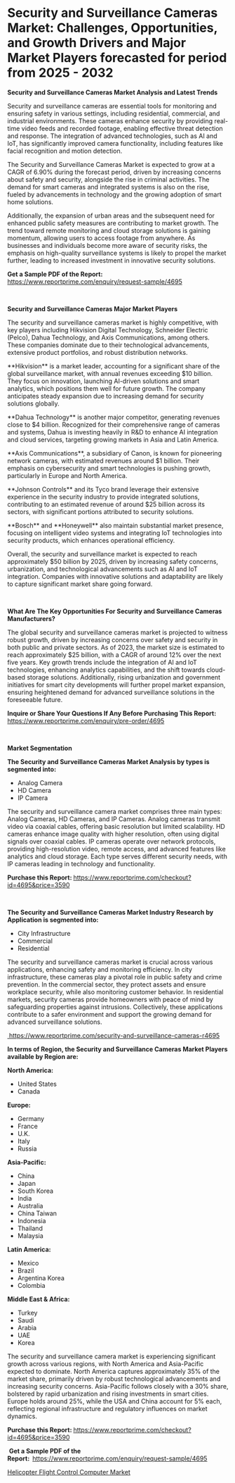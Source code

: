 <p><h1>Security and Surveillance Cameras Market: Challenges, Opportunities, and Growth Drivers and Major Market Players forecasted for period from 2025 - 2032</h1></p><p><strong>Security and Surveillance Cameras Market Analysis and Latest Trends</strong></p>
<p><p>Security and surveillance cameras are essential tools for monitoring and ensuring safety in various settings, including residential, commercial, and industrial environments. These cameras enhance security by providing real-time video feeds and recorded footage, enabling effective threat detection and response. The integration of advanced technologies, such as AI and IoT, has significantly improved camera functionality, including features like facial recognition and motion detection.</p><p>The Security and Surveillance Cameras Market is expected to grow at a CAGR of 6.90% during the forecast period, driven by increasing concerns about safety and security, alongside the rise in criminal activities. The demand for smart cameras and integrated systems is also on the rise, fueled by advancements in technology and the growing adoption of smart home solutions. </p><p>Additionally, the expansion of urban areas and the subsequent need for enhanced public safety measures are contributing to market growth. The trend toward remote monitoring and cloud storage solutions is gaining momentum, allowing users to access footage from anywhere. As businesses and individuals become more aware of security risks, the emphasis on high-quality surveillance systems is likely to propel the market further, leading to increased investment in innovative security solutions.</p></p>
<p><strong>Get a Sample PDF of the Report:&nbsp;</strong> <a href="https://www.reportprime.com/enquiry/request-sample/4695?utm_campaign=2808&utm_medium=2&utm_source=Github&utm_content=ia&utm_term=19032025&utm_id=security-and-surveillance-cameras">https://www.reportprime.com/enquiry/request-sample/4695</a></p>
<p>&nbsp;</p>
<p><strong>Security and Surveillance Cameras Major Market Players</strong></p>
<p><p>The security and surveillance cameras market is highly competitive, with key players including Hikvision Digital Technology, Schneider Electric (Pelco), Dahua Technology, and Axis Communications, among others. These companies dominate due to their technological advancements, extensive product portfolios, and robust distribution networks.</p><p>**Hikvision** is a market leader, accounting for a significant share of the global surveillance market, with annual revenues exceeding $10 billion. They focus on innovation, launching AI-driven solutions and smart analytics, which positions them well for future growth. The company anticipates steady expansion due to increasing demand for security solutions globally.</p><p>**Dahua Technology** is another major competitor, generating revenues close to $4 billion. Recognized for their comprehensive range of cameras and systems, Dahua is investing heavily in R&D to enhance AI integration and cloud services, targeting growing markets in Asia and Latin America.</p><p>**Axis Communications**, a subsidiary of Canon, is known for pioneering network cameras, with estimated revenues around $1 billion. Their emphasis on cybersecurity and smart technologies is pushing growth, particularly in Europe and North America.</p><p>**Johnson Controls** and its Tyco brand leverage their extensive experience in the security industry to provide integrated solutions, contributing to an estimated revenue of around $25 billion across its sectors, with significant portions attributed to security solutions.</p><p>**Bosch** and **Honeywell** also maintain substantial market presence, focusing on intelligent video systems and integrating IoT technologies into security products, which enhances operational efficiency.</p><p>Overall, the security and surveillance market is expected to reach approximately $50 billion by 2025, driven by increasing safety concerns, urbanization, and technological advancements such as AI and IoT integration. Companies with innovative solutions and adaptability are likely to capture significant market share going forward.</p></p>
<p>&nbsp;</p>
<p><strong>What Are The Key Opportunities For Security and Surveillance Cameras Manufacturers?</strong></p>
<p><p>The global security and surveillance cameras market is projected to witness robust growth, driven by increasing concerns over safety and security in both public and private sectors. As of 2023, the market size is estimated to reach approximately $25 billion, with a CAGR of around 12% over the next five years. Key growth trends include the integration of AI and IoT technologies, enhancing analytics capabilities, and the shift towards cloud-based storage solutions. Additionally, rising urbanization and government initiatives for smart city developments will further propel market expansion, ensuring heightened demand for advanced surveillance solutions in the foreseeable future.</p></p>
<p><strong>Inquire or Share Your Questions If Any Before Purchasing This Report:</strong> <a href="https://www.reportprime.com/enquiry/pre-order/4695?utm_campaign=2808&utm_medium=2&utm_source=Github&utm_content=ia&utm_term=19032025&utm_id=security-and-surveillance-cameras">https://www.reportprime.com/enquiry/pre-order/4695</a></p>
<p>&nbsp;</p>
<p><strong>Market Segmentation</strong></p>
<p><strong>The Security and Surveillance Cameras Market Analysis by types is segmented into:</strong></p>
<p><ul><li>Analog Camera</li><li>HD Camera</li><li>IP Camera</li></ul></p>
<p><p>The security and surveillance camera market comprises three main types: Analog Cameras, HD Cameras, and IP Cameras. Analog cameras transmit video via coaxial cables, offering basic resolution but limited scalability. HD cameras enhance image quality with higher resolution, often using digital signals over coaxial cables. IP cameras operate over network protocols, providing high-resolution video, remote access, and advanced features like analytics and cloud storage. Each type serves different security needs, with IP cameras leading in technology and functionality.</p></p>
<p><strong>Purchase this Report:&nbsp;</strong><a href="https://www.reportprime.com/checkout?id=4695&price=3590&utm_campaign=2808&utm_medium=2&utm_source=Github&utm_content=ia&utm_term=19032025&utm_id=security-and-surveillance-cameras">https://www.reportprime.com/checkout?id=4695&price=3590</a></p>
<p>&nbsp;</p>
<p><strong>The Security and Surveillance Cameras Market Industry Research by Application is segmented into:</strong></p>
<p><ul><li>City Infrastructure</li><li>Commercial</li><li>Residential</li></ul></p>
<p><p>The security and surveillance cameras market is crucial across various applications, enhancing safety and monitoring efficiency. In city infrastructure, these cameras play a pivotal role in public safety and crime prevention. In the commercial sector, they protect assets and ensure workplace security, while also monitoring customer behavior. In residential markets, security cameras provide homeowners with peace of mind by safeguarding properties against intrusions. Collectively, these applications contribute to a safer environment and support the growing demand for advanced surveillance solutions.</p></p>
<p><a href="https://www.reportprime.com/security-and-surveillance-cameras-r4695?utm_campaign=2808&utm_medium=2&utm_source=Github&utm_content=ia&utm_term=19032025&utm_id=security-and-surveillance-cameras">&nbsp;https://www.reportprime.com/security-and-surveillance-cameras-r4695</a></p>
<p><strong>In terms of Region, the Security and Surveillance Cameras Market Players available by Region are:</strong></p>
<p>
    <p> <strong> North America: </strong>
        <ul>
            <li>United States</li>
            <li>Canada</li>
        </ul>
        </p> 
    <p> <strong> Europe: </strong>
        <ul>
            <li>Germany</li>
            <li>France</li>
            <li>U.K.</li>
            <li>Italy</li>
            <li>Russia</li>
        </ul>
        </p> 
    <p> <strong> Asia-Pacific: </strong>
        <ul>
            <li>China</li>
            <li>Japan</li>
            <li>South Korea</li>
            <li>India</li>
            <li>Australia</li>
            <li>China Taiwan</li>
            <li>Indonesia</li>
            <li>Thailand</li>
            <li>Malaysia</li>
        </ul>
        </p> 
    <p> <strong> Latin America: </strong>
        <ul>
            <li>Mexico</li>
            <li>Brazil</li>
            <li>Argentina Korea</li>
            <li>Colombia</li>
        </ul>
        </p> 
    <p> <strong> Middle East & Africa: </strong>
        <ul>
            <li>Turkey</li>
            <li>Saudi</li>
            <li>Arabia</li>
            <li>UAE</li>
            <li>Korea</li>
        </ul>
    </p>
    </p>
<p><p>The security and surveillance camera market is experiencing significant growth across various regions, with North America and Asia-Pacific expected to dominate. North America captures approximately 35% of the market share, primarily driven by robust technological advancements and increasing security concerns. Asia-Pacific follows closely with a 30% share, bolstered by rapid urbanization and rising investments in smart cities. Europe holds around 25%, while the USA and China account for 5% each, reflecting regional infrastructure and regulatory influences on market dynamics.</p></p>
<p><strong>Purchase this Report: </strong><a href="https://www.reportprime.com/checkout?id=4695&price=3590&utm_campaign=2808&utm_medium=2&utm_source=Github&utm_content=ia&utm_term=19032025&utm_id=security-and-surveillance-cameras">https://www.reportprime.com/checkout?id=4695&price=3590</a></p>
<p>&nbsp;<strong>Get a Sample PDF of the Report:&nbsp;&nbsp;</strong><a href="https://www.reportprime.com/enquiry/request-sample/4695?utm_campaign=2808&utm_medium=2&utm_source=Github&utm_content=ia&utm_term=19032025&utm_id=security-and-surveillance-cameras">https://www.reportprime.com/enquiry/request-sample/4695</a></p>
<p><strong></strong></p>
<p><p><a href="https://github.com/stephaniwo144/Market-Research-Report-List-1/blob/main/helicopter-flight-control-computer-market.md?utm_campaign=2808&utm_medium=2&utm_source=Github&utm_content=ia&utm_term=19032025&utm_id=security-and-surveillance-cameras">Helicopter Flight Control Computer Market</a></p></p>